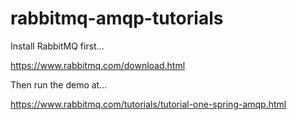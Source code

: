 # rabbitmq-amqp-tutorials

Install RabbitMQ first...

https://www.rabbitmq.com/download.html

Then run the demo at...

https://www.rabbitmq.com/tutorials/tutorial-one-spring-amqp.html
